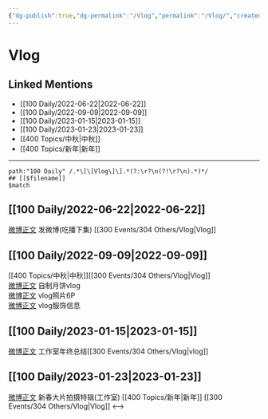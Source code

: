 ```yaml
---
{"dg-publish":true,"dg-permalink":"/Vlog","permalink":"/Vlog/","created":"2022-12-04T23:23:05.000+08:00","updated":"2023-04-10T16:55:45.658+08:00"}
---
```


# Vlog

## Linked Mentions
- [[100 Daily/2022-06-22\|2022-06-22]]
- [[100 Daily/2022-09-09\|2022-09-09]]
- [[100 Daily/2023-01-15\|2023-01-15]]
- [[100 Daily/2023-01-23\|2023-01-23]]
- [[400 Topics/中秋\|中秋]]
- [[400 Topics/新年\|新年]]


---

```expander
path:"100 Daily" /.*\[\[Vlog\]\].*(?:\r?\n(?!\r?\n).*)*/
## [[$filename]]
$match
```
## [[100 Daily/2022-06-22\|2022-06-22]]
[微博正文](https://m.weibo.cn/1736988591/4783252982465861) 发微博(吃播下集) [[300 Events/304 Others/Vlog\|Vlog]]
## [[100 Daily/2022-09-09\|2022-09-09]]
[[400 Topics/中秋\|中秋]][[300 Events/304 Others/Vlog\|Vlog]]  
[微博正文](https://m.weibo.cn/7478855230/4811721028406942) 自制月饼vlog  
[微博正文](https://m.weibo.cn/7478855230/4811729504048521) vlog照片6P  
[微博正文](https://m.weibo.cn/7710473200/4811738304225585) vlog服饰信息
## [[100 Daily/2023-01-15\|2023-01-15]]
[微博正文](https://m.weibo.cn/7478855230/4858287290582649) 工作室年终总结[[300 Events/304 Others/Vlog\|vlog]]
## [[100 Daily/2023-01-23\|2023-01-23]]
[微博正文](https://m.weibo.cn/7478855230/4861126845928513) 新春大片拍摄特辑(工作室) [[400 Topics/新年\|新年]] [[300 Events/304 Others/Vlog\|Vlog]]
<-->
